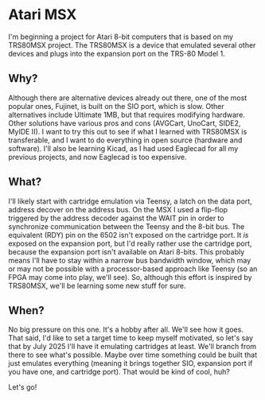 # Atari MSX

I'm beginning a project for Atari 8-bit computers that is based on my TRS80MSX project.  The TRS80MSX is a device that 
emulated several other devices and plugs into the expansion port on the TRS-80 Model 1.

## Why?

Although there are alternative devices already out there, one of the most popular ones, Fujinet, is built on the SIO 
port, which is slow.  Other alternatives include Ultimate 1MB, but that requires modifying hardware.  Other solutions 
have various pros and cons (AVGCart, UnoCart, SIDE2, MyIDE II).  I want to try this out to see if what I learned with 
TRS80MSX is transferable, and I want to do everything in open source (hardware and software).  I'll also be learning
Kicad, as I had used Eaglecad for all my previous projects, and now Eaglecad is too expensive.

## What?

I'll likely start with cartridge emulation via Teensy, a latch on the data port, address decover on the address bus. 
On the MSX I used a flip-flop triggered by the address decoder against the WAIT pin in order to synchronize 
communication between the Teensy and the 8-bit bus.  The equivalent (RDY) pin on the 6502 isn't exposed on the cartridge 
port.  It *is* exposed on the expansion port, but I'd really rather use the cartridge port, because the expansion port 
isn't available on Atari 8-bits.  This probably means I'll have to stay within a narrow bus bandwidth window, which may 
or may not be possible with a processor-based approach like Teensy (so an FPGA may come into play, we'll see).  So, 
although this effort is inspired by TRS80MSX, we'll be learning some new stuff for sure.

## When?

No big pressure on this one.  It's a hobby after all.  We'll see how it goes.  That said, I'd like to set a 
target time to keep myself motivated, so let's say that by July 2025 I'll have it emulating cartridges at least.  We'll
branch from there to see what's possible.  Maybe over time something could be built that just emulates everything (meaning 
it brings together SIO, expansion port if you have one, and cartridge port).  That would be kind of cool, huh?

Let's go!
